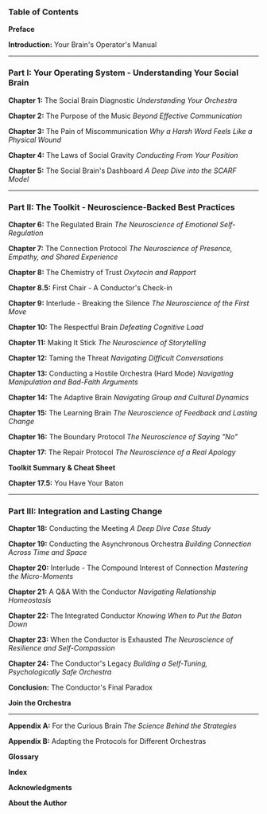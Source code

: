 ### **Table of Contents**

**Preface**

**Introduction:** Your Brain's Operator's Manual

---

### **Part I: Your Operating System - Understanding Your Social Brain**

**Chapter 1:** The Social Brain Diagnostic
*Understanding Your Orchestra*

**Chapter 2:** The Purpose of the Music
*Beyond Effective Communication*

**Chapter 3:** The Pain of Miscommunication
*Why a Harsh Word Feels Like a Physical Wound*

**Chapter 4:** The Laws of Social Gravity
*Conducting From Your Position*

**Chapter 5:** The Social Brain's Dashboard
*A Deep Dive into the SCARF Model*

---

### **Part II: The Toolkit - Neuroscience-Backed Best Practices**

**Chapter 6:** The Regulated Brain
*The Neuroscience of Emotional Self-Regulation*

**Chapter 7:** The Connection Protocol
*The Neuroscience of Presence, Empathy, and Shared Experience*

**Chapter 8:** The Chemistry of Trust
*Oxytocin and Rapport*

**Chapter 8.5:** First Chair - A Conductor's Check-in

**Chapter 9:** Interlude - Breaking the Silence
*The Neuroscience of the First Move*

**Chapter 10:** The Respectful Brain
*Defeating Cognitive Load*

**Chapter 11:** Making It Stick
*The Neuroscience of Storytelling*

**Chapter 12:** Taming the Threat
*Navigating Difficult Conversations*

**Chapter 13:** Conducting a Hostile Orchestra (Hard Mode)
*Navigating Manipulation and Bad-Faith Arguments*

**Chapter 14:** The Adaptive Brain
*Navigating Group and Cultural Dynamics*

**Chapter 15:** The Learning Brain
*The Neuroscience of Feedback and Lasting Change*

**Chapter 16:** The Boundary Protocol
*The Neuroscience of Saying "No"*

**Chapter 17:** The Repair Protocol
*The Neuroscience of a Real Apology*

**Toolkit Summary & Cheat Sheet**

**Chapter 17.5:** You Have Your Baton

---

### **Part III: Integration and Lasting Change**

**Chapter 18:** Conducting the Meeting
*A Deep Dive Case Study*

**Chapter 19:** Conducting the Asynchronous Orchestra
*Building Connection Across Time and Space*

**Chapter 20:** Interlude - The Compound Interest of Connection
*Mastering the Micro-Moments*

**Chapter 21:** A Q&A With the Conductor
*Navigating Relationship Homeostasis*

**Chapter 22:** The Integrated Conductor
*Knowing When to Put the Baton Down*

**Chapter 23:** When the Conductor is Exhausted
*The Neuroscience of Resilience and Self-Compassion*

**Chapter 24:** The Conductor's Legacy
*Building a Self-Tuning, Psychologically Safe Orchestra*

**Conclusion:** The Conductor's Final Paradox

**Join the Orchestra**

---

**Appendix A:** For the Curious Brain
*The Science Behind the Strategies*

**Appendix B:** Adapting the Protocols for Different Orchestras

**Glossary**

**Index**

**Acknowledgments**

**About the Author**
      
